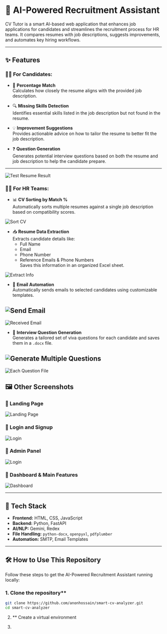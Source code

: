 # 🧠 AI-Powered Recruitment Assistant

CV Tutor is a smart AI-based web application that enhances job applications for candidates and streamlines the recruitment process for HR teams. It compares resumes with job descriptions, suggests improvements, and automates key hiring workflows.

---

## ✨ Features

### 👨‍💼 For Candidates:

- 🔢 **Percentage Match**  
  Calculates how closely the resume aligns with the provided job description.

- 🔍 **Missing Skills Detection**  
  Identifies essential skills listed in the job description but not found in the resume.

- 💡 **Improvement Suggestions**  
  Provides actionable advice on how to tailor the resume to better fit the job description.

- ❓ **Question Generation**  
  Generates potential interview questions based on both the resume and job description to help the candidate prepare.

---
![Test Resume Result](https://github.com/anonhossain/cv_project/blob/main/screenshots/12%20Test%20resume%20result.PNG)

### 🧑‍💻 For HR Teams:

- 📊 **CV Sorting by Match %**  
  Automatically sorts multiple resumes against a single job description based on compatibility scores.

![Sort CV](https://github.com/anonhossain/cv_project/blob/main/screenshots/5.%20Analyze%20CV.PNG)

- 📥 **Resume Data Extraction**  
  Extracts candidate details like:
  - Full Name
  - Email
  - Phone Number
  - Reference Emails & Phone Numbers  
  Saves this information in an organized Excel sheet.

![Extract Info](https://github.com/anonhossain/cv_project/blob/main/screenshots/6.Extract%20info.PNG)

- 📧 **Email Automation**  
  Automatically sends emails to selected candidates using customizable templates.

![Send Email](https://github.com/anonhossain/cv_project/blob/main/screenshots/9.2.PNG)
----
![Received Email](https://github.com/anonhossain/cv_project/blob/main/screenshots/9.3.PNG)

- 📄 **Interview Question Generation**  
  Generates a tailored set of viva questions for each candidate and saves them in a `.docx` file.

![Generate Multiple Questions](https://github.com/anonhossain/cv_project/blob/main/screenshots/11%20Generate%20Question%20Output.PNG)
----
![Each Question File](https://github.com/anonhossain/cv_project/blob/main/screenshots/7.Generate%20Q.PNG)

## 🖼️ Other Screenshots

### 📌 Landing Page
![Landing Page](https://github.com/anonhossain/cv_project/blob/main/screenshots/1.PNG)

### 📌 Login and Signup
![Login](https://github.com/anonhossain/cv_project/blob/main/screenshots/3.PNG)

### 📌 Admin Panel
![Login](https://github.com/anonhossain/cv_project/blob/main/screenshots/Admin%20credential%20change.PNG)

### 📌 Dashboard & Main Features
![Dashboard](https://github.com/anonhossain/cv_project/blob/main/screenshots/4%20hrbody.PNG)

---

## 🚀 Tech Stack

- **Frontend:** HTML, CSS, JavaScript
- **Backend:** Python, FastAPI
- **AI/NLP:** Gemini, Redex
- **File Handling:** `python-docx`, `openpyxl`, `pdfplumber`
- **Automation:** SMTP, Email Templates

---

## 🛠️ How to Use This Repository

Follow these steps to get the AI-Powered Recruitment Assistant running locally:

### 1. Clone the repository**  
```bash
git clone https://github.com/anonhossain/smart-cv-analyzer.git
cd smart-cv-analyzer
```
2. ** Create a virtual environment

3. 

